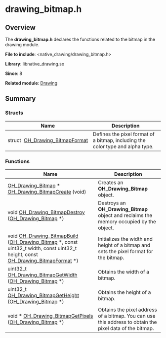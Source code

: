# drawing_bitmap.h


## Overview

The **drawing_bitmap.h** declares the functions related to the bitmap in the drawing module.

**File to include**: &lt;native_drawing/drawing_bitmap.h&gt;

**Library**: libnative_drawing.so

**Since**: 8

**Related module**: [Drawing](_drawing.md)


## Summary


### Structs

| Name| Description|
| -------- | -------- |
| struct&nbsp;&nbsp;[OH_Drawing_BitmapFormat](_o_h___drawing___bitmap_format.md) | Defines the pixel format of a bitmap, including the color type and alpha type.|


### Functions

| Name| Description|
| -------- | -------- |
| [OH_Drawing_Bitmap](_drawing.md#oh_drawing_bitmap) \* [OH_Drawing_BitmapCreate](_drawing.md#oh_drawing_bitmapcreate) (void) | Creates an **OH_Drawing_Bitmap** object.|
| void [OH_Drawing_BitmapDestroy](_drawing.md#oh_drawing_bitmapdestroy) ([OH_Drawing_Bitmap](_drawing.md#oh_drawing_bitmap) \*) | Destroys an **OH_Drawing_Bitmap** object and reclaims the memory occupied by the object.|
| void [OH_Drawing_BitmapBuild](_drawing.md#oh_drawing_bitmapbuild) ([OH_Drawing_Bitmap](_drawing.md#oh_drawing_bitmap) \*, const uint32_t width, const uint32_t height, const [OH_Drawing_BitmapFormat](_o_h___drawing___bitmap_format.md) \*) | Initializes the width and height of a bitmap and sets the pixel format for the bitmap.|
| uint32_t [OH_Drawing_BitmapGetWidth](_drawing.md#oh_drawing_bitmapgetwidth) ([OH_Drawing_Bitmap](_drawing.md#oh_drawing_bitmap) \*) | Obtains the width of a bitmap.|
| uint32_t [OH_Drawing_BitmapGetHeight](_drawing.md#oh_drawing_bitmapgetheight) ([OH_Drawing_Bitmap](_drawing.md#oh_drawing_bitmap) \*) | Obtains the height of a bitmap.|
| void \* [OH_Drawing_BitmapGetPixels](_drawing.md#oh_drawing_bitmapgetpixels) ([OH_Drawing_Bitmap](_drawing.md#oh_drawing_bitmap) \*) | Obtains the pixel address of a bitmap. You can use this address to obtain the pixel data of the bitmap.|

